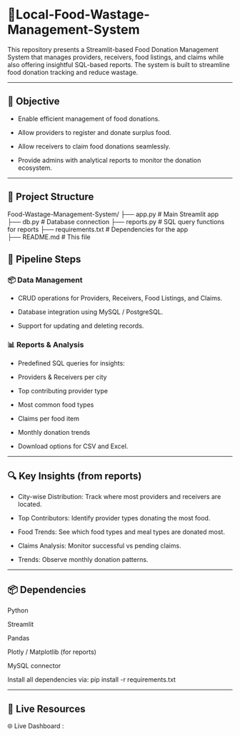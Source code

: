 # 🍴Local-Food-Wastage-Management-System
This repository presents a Streamlit-based Food Donation Management System that manages providers, receivers, food listings, and claims while also offering insightful SQL-based reports.
The system is built to streamline food donation tracking and reduce wastage.

---

## 📌 Objective
- Enable efficient management of food donations.

- Allow providers to register and donate surplus food.

- Allow receivers to claim food donations seamlessly.

- Provide admins with analytical reports to monitor the donation ecosystem.

---

## 📁 Project Structure
Food-Wastage-Management-System/
├── app.py                  # Main Streamlit app
├── db.py                   # Database connection
├── reports.py              # SQL query functions for reports
├── requirements.txt        # Dependencies for the app                
├── README.md               # This file


## 🚀 Pipeline Steps

### 📦 Data Management

- CRUD operations for Providers, Receivers, Food Listings, and Claims.

- Database integration using MySQL / PostgreSQL.

- Support for updating and deleting records.

### 📊 Reports & Analysis

- Predefined SQL queries for insights:

- Providers & Receivers per city

- Top contributing provider type

- Most common food types

- Claims per food item

- Monthly donation trends

- Download options for CSV and Excel.

---

## 🔍 Key Insights (from reports)

- City-wise Distribution: Track where most providers and receivers are located.

- Top Contributors: Identify provider types donating the most food.

- Food Trends: See which food types and meal types are donated most.

- Claims Analysis: Monitor successful vs pending claims.

- Trends: Observe monthly donation patterns.

---

## 📦 Dependencies

Python 

Streamlit

Pandas

Plotly / Matplotlib (for reports)

MySQL connector

Install all dependencies via:
pip install -r requirements.txt


---

## 🔗 Live Resources
🌐 Live Dashboard :
